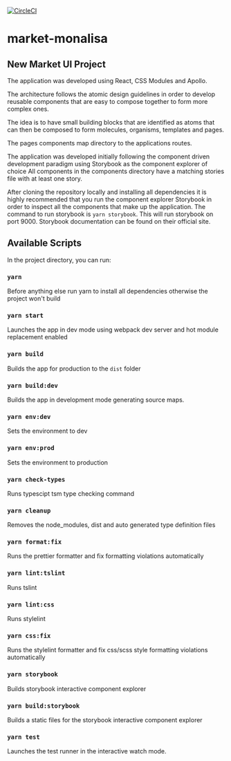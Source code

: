 [![CircleCI](https://circleci.com/gh/Venatus/market-monalisa.svg?style=svg&circle-token=5aa7ab555399a529ac02e71a86c4cf1250d2e30e)](https://circleci.com/gh/Venatus/market-monalisa)

# market-monalisa

## **New Market UI Project**

The application was developed using React, CSS Modules and Apollo.

The architecture follows the atomic design guidelines in order to develop reusable components that are easy to compose together to form more complex ones.

The idea is to have small building blocks that are identified as atoms that can then be composed to form molecules, organisms, templates and pages.

The pages components map directory to the applications routes.

The application was developed initially following the component driven development paradigm using Storybook as the component explorer of choice All components in the components directory have a matching stories file with at least one story.

After cloning the repository locally and installing all dependencies it is highly recommended that you run the component explorer Storybook in order to inspect all the components that make up the application. The command to run storybook is `yarn storybook`. This will run storybook on port 9000. Storybook documentation can be found on their official site.

## Available Scripts

In the project directory, you can run:

### `yarn`

Before anything else run yarn to install all dependencies otherwise the project won't build

### `yarn start`

Launches the app in dev mode using webpack dev server and hot module replacement enabled

### `yarn build`

Builds the app for production to the `dist` folder

### `yarn build:dev`

Builds the app in development mode generating source maps.

### `yarn env:dev`

Sets the environment to dev

### `yarn env:prod`

Sets the environment to production

### `yarn check-types`

Runs typescipt tsm type checking command

### `yarn cleanup`

Removes the node_modules, dist and auto generated type definition files

### `yarn format:fix`

Runs the prettier formatter and fix formatting violations automatically

### `yarn lint:tslint`

Runs tslint

### `yarn lint:css`

Runs stylelint

### `yarn css:fix`

Runs the stylelint formatter and fix css/scss style formatting violations automatically

### `yarn storybook`

Builds storybook interactive component explorer

### `yarn build:storybook`

Builds a static files for the storybook interactive component explorer

### `yarn test`

Launches the test runner in the interactive watch mode.

